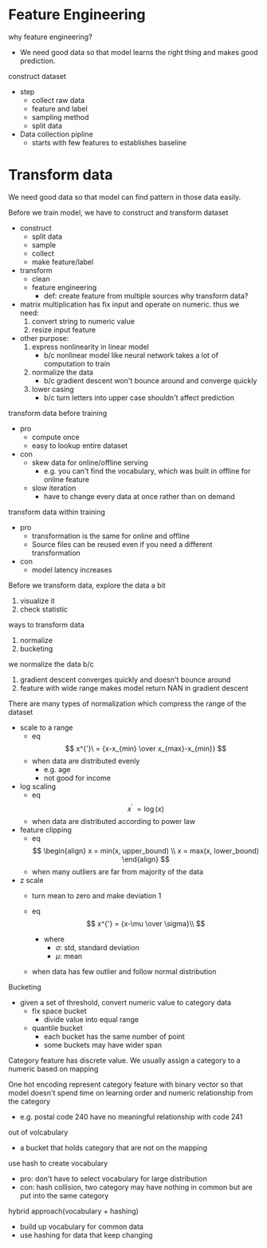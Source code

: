 # Feature Engineering
why feature engineering?
- We need good data so that model learns the right thing and makes good prediction.

construct dataset
- step
    - collect raw data
    - feature and label
    - sampling method
    - split data
- Data collection pipline
    - starts with few features to establishes baseline

# Transform data

We need good data so that model can find pattern in those data easily.

Before we train model, we have to construct and transform dataset
- construct
    - split data
    - sample
    - collect
    - make feature/label
- transform
    - clean
    - feature engineering
        - def: create feature from multiple sources
why transform data?
- matrix multiplication has fix input and operate on numeric. thus we need:
    1. convert string to numeric value
    2. resize input feature
- other purpose:
    1. express nonlinearity in linear model
        - b/c nonlinear model like neural network takes a lot of computation to train
    2. normalize the data
        - b/c gradient descent won't bounce around and converge quickly
    3. lower casing
        - b/c turn letters into upper case shouldn't affect prediction

transform data before training
- pro
    - compute once
    - easy to lookup entire dataset
- con
    - skew data for online/offline serving
        - e.g. you can't find the vocabulary, which was built in offline for online feature
    - slow iteration
        - have to change every data at once rather than on demand

transform data within training
- pro
    - transformation is the same for online and offline
    - Source files can be reused even if you need a different transformation
- con
    - model latency increases

Before we transform data, explore the data a bit
1. visualize it
2. check statistic

ways to transform data
1. normalize
2. bucketing

we normalize the data b/c
1. gradient descent converges quickly and doesn't bounce around
2. feature with wide range makes model return NAN in gradient descent

There are many types of normalization which compress the range of the dataset
- scale to a range
    - eq
    $$
        x^{'}\ = {x-x_{min} \over x_{max}-x_{min}}
    $$
    - when data are distributed evenly
        - e.g. age
        - not good for income
- log scaling
    - eq
    $$
        x^{'}\ = \log(x)
    $$
    - when data are distributed according to power law
- feature clipping
    - eq
    $$
        \begin{align}
            x = min(x, upper_bound) \\
            x = max(x, lower_bound)
        \end{align}
    $$
    - when many outliers are far from majority of the data
- z scale
    - turn mean to zero and make deviation 1
    - eq
        $$
            x^{'} = {x-\mu \over \sigma}\\
        $$
        - where
            - $\sigma$: std, standard deviation
            - $\mu$: mean

    - when data has few outlier and follow normal distribution

Bucketing
- given a set of threshold, convert numeric value to category data
    - fix space bucket
        - divide value into equal range
    - quantile bucket
        - each bucket has the same number of point
        - some buckets may have wider span

Category feature has discrete value. We usually assign a category to a numeric based on mapping

One hot encoding represent category feature with binary vector so that model doesn't spend time on learning order and numeric relationship from the category
- e.g. postal code 240 have no meaningful relationship with code 241

out of volcabulary
- a bucket that holds category that are not on the mapping

use hash to create vocabulary
- pro: don't have to select vocabulary for large distribution
- con: hash collision, two category may have nothing in common but are put into the same category


hybrid approach(vocabulary + hashing)
- build up vocabulary for common data
- use hashing for data that keep changing
